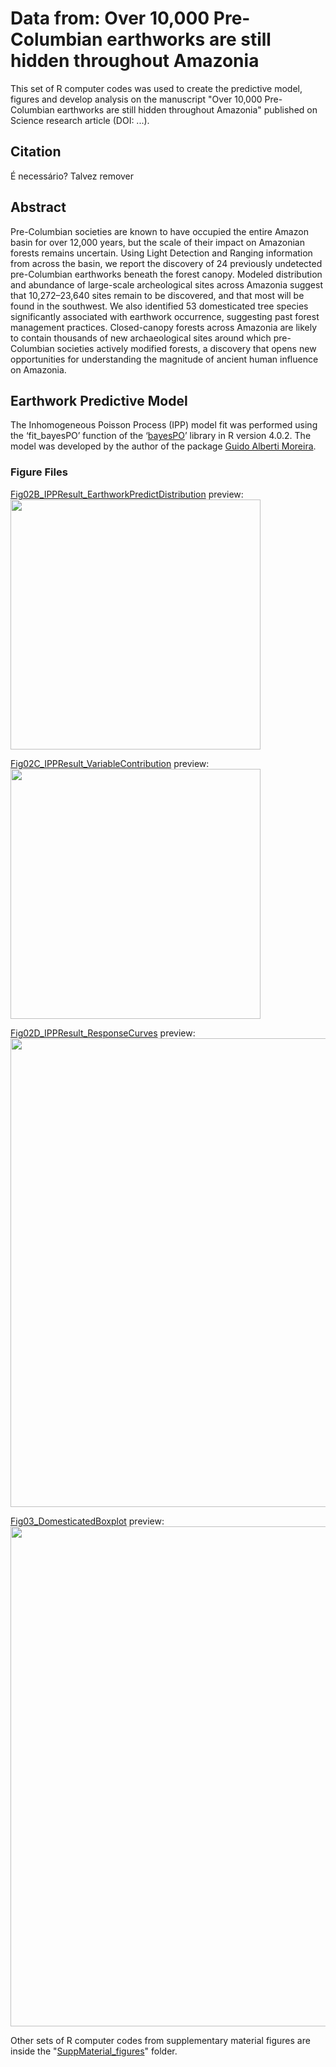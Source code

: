# **Data from: Over 10,000 Pre-Columbian earthworks are still hidden throughout Amazonia** <br />
This set of R computer codes was used to create the predictive model, figures and develop analysis on the manuscript "Over 10,000 Pre-Columbian earthworks are still hidden throughout Amazonia" published on Science research article (DOI: ...).

## **Citation** <br />
É necessário? Talvez remover

## **Abstract** <br />
Pre-Columbian societies are known to have occupied the entire Amazon basin for over 12,000 years, but the scale of their impact on Amazonian forests remains uncertain. Using Light Detection and Ranging information from across the basin, we report the discovery of 24 previously undetected pre-Columbian earthworks beneath the forest canopy. Modeled distribution and abundance of large-scale archeological sites across Amazonia suggest that 10,272–23,640 sites remain to be discovered, and that most will be found in the southwest. We also identified 53 domesticated tree species significantly associated with earthwork occurrence, suggesting past forest management practices. Closed-canopy forests across Amazonia are likely to contain thousands of new archaeological sites around which pre-Columbian societies actively modified forests, a discovery that opens new opportunities for understanding the magnitude of ancient human influence on Amazonia.

## **Earthwork Predictive Model** <br />
The Inhomogeneous Poisson Process (IPP) model fit was performed using the ‘fit_bayesPO’ function of the ‘<a href="https://github.com/GuidoAMoreira/bayesPO" target="_blank">bayesPO</a>’ library in R version 4.0.2. The model was developed by the author of the package <a href="https://github.com/GuidoAMoreira" target="_blank">Guido Alberti Moreira</a>.

### **Figure Files** <br />
<a href="https://github.com/Vperipato/ade2541/blob/main/MainText_figures/Fig02B_IPPResult_EarthworkPredictDist.r" target="_blank">Fig02B_IPPResult_EarthworkPredictDistribution</a> preview: <br />
<img src="https://user-images.githubusercontent.com/65520358/222964131-742e796e-bd79-45ab-860b-f453baae609d.png" width="400">

<a href="https://github.com/Vperipato/ade2541/blob/main/MainText_figures/Fig02C_IPPResult_VariableContribution.r" target="_blank">Fig02C_IPPResult_VariableContribution</a> preview: <br />
<img src="https://user-images.githubusercontent.com/65520358/222964151-62988489-aca5-479c-8c48-b53e5d2eb3b7.png" width="400">

<a href="https://github.com/Vperipato/ade2541/blob/main/MainText_figures/Fig02D_IPPResult_ResponseCurves.r" target="_blank">Fig02D_IPPResult_ResponseCurves</a> preview: <br />
<img src="https://user-images.githubusercontent.com/65520358/222964193-64aa7d5a-0fa6-40b2-9a07-70b0f517475a.png" width="750">

<a href="https://github.com/Vperipato/ade2541/blob/main/MainText_figures/Fig03_DomesticatedBoxplot.r" target="_blank">Fig03_DomesticatedBoxplot</a> preview: <br />
<img src="https://user-images.githubusercontent.com/65520358/222964250-eb813699-ab8e-4f65-a8d9-50d061050877.png" width="800">

Other sets of R computer codes from supplementary material figures are inside the "<a href="https://github.com/Vperipato/ade2541/tree/main/SuppMaterial_figures" target="_blank">SuppMaterial_figures</a>" folder.
